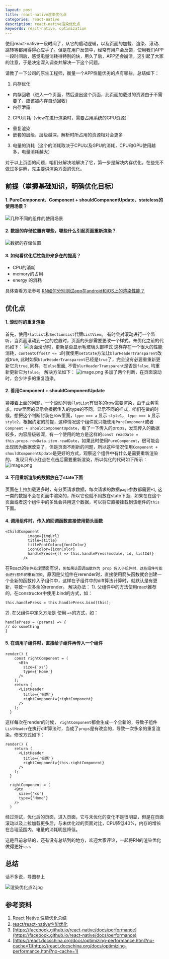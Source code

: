 ```yaml
---
layout: post
title: react-native渲染优化点
categories: react-native
description: react-native渲染优化点
keywords: react-native, optimization
---
```


使用react-native一段时间了，从它的启动逻辑，以及页面的加载、渲染、滚动、跳转等都用得得心应手了。但是在用户反馈中，经常有用户会反馈，使用我们APP一段时间后，感觉电量消耗得特别的快，用久了后，APP还会崩溃，这引起了大家的注意，于是决定深入调查并解决一下这个问题。

请教了一下公司的原生工程师，衡量一个APP性能优劣的点有哪些，总结如下：
1. 内存优化
  - 内存回收（进入一个页面，然后退出这个页面，此页面加载过的资源由于不需要了，应该被内存自动回收）
  - 内存泄露
2. GPU消耗（view在进行渲染时，需要占用系统的GPU资源）
  - 重复渲染
  - 嵌套的层级，层级越深，解析时所占用的资源相对会更多
3. 电量的消耗（这个的消耗取决于CPU以及GPU的消耗，CPU和GPU使用越多，电量消耗越大）

对于以上页面的问题，咱们分解决地解决了它，第一步是解决内存优化，在些先不做过多讲解，先主要讲渲染方面的优化。

## 前提（掌握基础知识，明确优化目标）
#### 1. PureComponent、Component + shouldComponentUpdate、stateless的使用场景？
![几种不同的组件的使用场景](/assets/images/2019/05/9418595-c971d6fb98176525.jpg)

#### 2. 数据的存储位置有哪些，哪些什么引起页面重新渲染？
![数据的存储位置](/assets/images/2019/05/9418595-b1a3d03a36d99137.jpg)

#### 3. 如何看优化后性能带来多在的提高？
- CPU的消耗
- memory的占用
- energy 的消耗

具体查看方法参考 [RN如何分别测试app在android和iOS上的渲染性能？](https://www.jianshu.com/p/f9e19f15598b)

## 优化点
#### 1. 滚动时的重复渲染
首先，使用`FlatList`和`SectionList`代替`ListView`。
有时会对滚动进行一个监听，当页面滚动到一定的位置时，页面的头部需要更改一个样式。未优化之前的代码如下：
![页面滚动时，更新是否显示毛玻璃头部样式](/assets/images/2019/05/9418595-04649c817a3a8bdf.jpg)
这样存在一个很大的性能消耗，`contentOffsetY <= 1`时就使用`setState`方法让`blurHeaderTransparent`改成true, 此时如果`blurHeaderTransparent`已经是`true`了，完全没有必要重重新更新它为`true`, 同样，在`else`里面, 不管`blurHeaderTransparent`是否是`false`, 均重新更新它为`false`。
解决方法如下：
![image.png](/assets/images/2019/05/9418595-709fb7d24e4a70b3.jpg)
多加了两个判断，在页面滚动时，会少许多的重复渲染。

#### 2. 善用Component + shouldComponentUpdate
紧接着上面的问题，一个滚动列表`FlatList`有很多的row需要渲染，由于业务需求，row里面的显示会根据传入的type的不同，显示不同的样式，咱们在做的时候，想把这个判断封装在row里面，`type === a` 显示 `style1`， `type === b` 显示`style2`，根据约定的前提，这种情况这个组件就只能使用`PureComponent`或者`Compnent + shouldComponentUpdate`，看了一下传入的props，发现传入的数据较多，内容层级较深，有一个使用的地方是这样的`const readDate = this.props.rowData.item.readDate`，如果此时使用`PureComponent`，很可能会出现因为数据改变了，但是页面不刷新的问题，所以这种情况使用`Component + shouldComponentUpdate`是更好的方式，观察这个组件中有什么是需要重新渲染的， 发现只有小红点在点击后需要重新渲染，所以优化的代码如下所示：
![image.png](/assets/images/2019/05/9418595-834f74ca23ee8498.jpg)

#### 3. 不用重新渲染的数据放在了state下面
页面在上拉加载更多时，有分页请求数据，每次请求的数据`page`参数都需要`+1`, 这一类的数据不会在页面中渲染的，所以它也就不用放在state下面，如果在在这个页面或者这个组件中的多处会共用这个数据，可以将它直接挂载到该组件的`this`下面。

#### 4. 调用组件时，传入的回调函数直接使用箭头函数
```
<ChildComponent
          image={imgUrl}
          title={title}
          titleFontColor={fontColor}
          iconColor={iconColor}
          handlePress={() => this.handlePress(module, id, listId)}
        />
```
在React的`事件处理`里面有说，`但如果该回调函数作为 prop 传入子组件时，这些组件可能会进行额外的重新渲染`，原因是父组件在rerender时，直接使用箭头函数就会创建一个全新的函数传入子组件中，这样在子组件中的diff算法计算时，就默认是有更新，导致一次多余的rerender。
解决办法：
1). 父组件中的方法使用react推荐的，在constructor中使用.bind的方式，如：
```
this.handlePress = this.handlePress.bind(this);
```
2). 在父组件中定义方法是 使用 `=>`的方式，如：
 ```
handlePress = (params) => {
// do something
}
```

#### 5. 在调用子组件时，直接给子组件再传入一个组件
```
render() {
    const rightComponent = (
      <Btn
        size={'xs'}
        type={'Home'}
      />
    );
    return (
      <ListHeader
        title={'标题'}
        rightComponent={rightComponent}
      />
    );
  }
```
这样每次在render的时候， `rightComponent`都会生成一个全新的，导致子组件`ListHeader`在执行diff算法时，当成了`props`是有改变的，导致一次多余的重复渲染。修改方式如下：
```
render() {
    return (
      <ListHeader
        title={'标题'}
        rightComponent={this.rightComponent}
      />
    );
  }

  rightComponent = (
    <Btn
      size={'xs'}
      type={'Home'}
    />
  )
```

经过测试，优化后的页面，进入页面，它与未优化的变化不是很明显，但是在页面滚动以及上拉加载更多后，与未优化过的页面对比，CPU降低40%，内存的增长在合理范围内，电量的消耗明显降低。

这是目前总结的，还有没有总结到的地方，欢迎大家评论，一起将RN的渲染优化做得更好~~~

## 总结
话不多说，导图参上

![渲染优化点2.jpg](https://upload-images.jianshu.io/upload_images/9418595-8533b85578ca52ff.jpg)

## 参考资料
1. [React Native 性能优化总结](https://github.com/amandakelake/blog/issues/49)
2. [react/react-native性能优化](https://juejin.im/post/5c12040de51d4556400a9cce)
3. [https://facebook.github.io/react-native/docs/performance](https://facebook.github.io/react-native/docs/performance)
4. [https://react.docschina.org/docs/optimizing-performance.html?no-cache=1](https://react.docschina.org/docs/optimizing-performance.html?no-cache=1)


